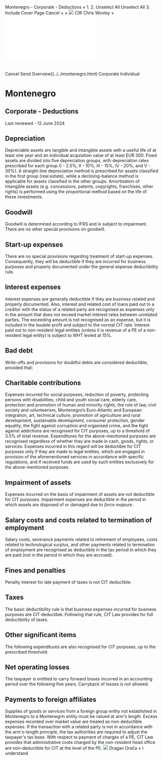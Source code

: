 Montenegro - Corporate - Deductions
×
1.
2.
Unselect All
Unselect All
3.
Include Cover Page
Cancel
×
×
![](../../-/media/world-wide-tax-summaries/attachments/global---chris-wooley.ashx%3Frev=ac5e5f3223b34096b1afc2a6009c7320&revision=ac5e5f32-23b3-4096-b1af-c2a6009c7320&hash=859B7ADC84DC2CBEC9760E9E6EE7DE6D0A8BFCDF)
CW
Chris Wooley
×
![](deductions.html)
######
Cancel
Send
Overview](../../montenegro.html)
Corporate
Individual
# Montenegro
## Corporate - Deductions
Last reviewed - 12 June 2024
## Depreciation
Depreciable assets are tangible and intangible assets with a useful life of at least one year and an individual acquisition value of at least EUR 300.
Fixed assets are divided into five depreciation groups, with depreciation rates prescribed for each group (I - 2.5%, II - 10%, III - 15%, IV - 20%, and V - 30%). A straight-line depreciation method is prescribed for assets classified in the first group (real estate), while a declining-balance method is applicable for assets classified in the other groups.
Amortisation of intangible assets (e.g. concessions, patents, copyrights, franchises, other rights) is performed using the proportional method based on the life of these investments.
## Goodwill
Goodwill is determined according to IFRS and is subject to impairment. There are no other special provisions on goodwill.
## Start-up expenses
There are no special provisions regarding treatment of start-up expenses. Consequently, they will be deductible if they are incurred for business purposes and properly documented under the general expense deductibility rule.
## Interest expenses
Interest expenses are generally deductible if they are business related and properly documented. Also, interest and related cost of loans paid out to a creditor with the status of a related party are recognised as expenses only in the amount that does not exceed market interest rates between unrelated parties. The exceeding amount is not recognised as an expense, but it is included in the taxable profit and subject to the normal CIT rate.
Interest paid out to non-resident legal entities (unless it is revenue of a PE of a non-resident legal entity) is subject to WHT levied at 15%.
## Bad debt
Write-offs and provisions for doubtful debts are considered deductible, provided that:
## Charitable contributions
Expenses incurred for social purposes, reduction of poverty, protecting persons with disabilities, child and youth social care, elderly care, protection and promotion of human and minority rights, the rule of law, civil society and volunteerism, Montenegro’s Euro-Atlantic and European integration, art, technical culture, promotion of agriculture and rural development, sustainable development, consumer protection, gender equality, the fight against corruption and organised crime, and the fight against addictions are recognised for CIT purposes, up to a threshold of 3.5% of total revenue.
Expenditures for the above-mentioned purposes are recognised regardless of whether they are made in cash, goods, rights, or services.
Expenses incurred in this regard will be deductible for CIT purposes only if they are made to legal entities, which are engaged in provision of the aforementioned services in accordance with specific regulations, and if received funds are used by such entities exclusively for the above-mentioned purposes.
## Impairment of assets
Expenses incurred on the basis of impairment of assets are not deductible for CIT purposes. Impairment expenses are deductible in the period in which assets are disposed of or damaged due to *force majeure*.
## Salary costs and costs related to termination of employment
Salary costs, severance payments related to retirement of employees, costs related to technological surplus, and other payments related to termination of employment are recognised as deductible in the tax period in which they are paid (not in the period in which they are accrued).
## Fines and penalties
Penalty interest for late payment of taxes is not CIT deductible.
## Taxes
The basic deductibility rule is that business expenses incurred for business purposes are CIT deductible. Following that rule, CIT Law provides for full deductibility of taxes.
## Other significant items
The following expenditures are also recognised for CIT purposes, up to the prescribed threshold:
## Net operating losses
The taxpayer is entitled to carry forward losses incurred in an accounting period over the following five years. Carryback of losses is not allowed.
## Payments to foreign affiliates
Supplies of goods or services from a foreign group entity not established in Montenegro to a Montenegrin entity must be valued at arm's length. Excess expenses recorded over market value are treated as non-deductible expenses. If the transaction with a related party is not in accordance with the arm's-length principle, the tax authorities are required to adjust the taxpayer's tax base.
With respect to payment of charges of a PE, CIT Law provides that administrative costs charged by the non-resident head office are non-deductible for CIT at the level of the PE.
![](../../-/media/world-wide-tax-summaries/20220831054503160.ashx%3Frev=fb83b13d28eb4c8ba6277e0ce72c058a&revision=fb83b13d-28eb-4c8b-a627-7e0ce72c058a&hash=A7C1C6D01C971B8130A553F4361B2E6761755E6F)
Dragan Drača
×
I understand